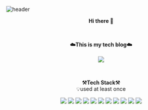 <!--
**gawon1224/gawon1224** is a ✨ _special_ ✨ repository because its `README.md` (this file) appears on your GitHub profile.

Here are some ideas to get you started:

- 🔭 I’m currently working on ...
- 🌱 I’m currently learning ...
- 👯 I’m looking to collaborate on ...
- 🤔 I’m looking for help with ...
- 💬 Ask me about ...
- 📫 How to reach me: ...
- 😄 Pronouns: ...
- ⚡ Fun fact: ...
-->

![header](https://capsule-render.vercel.app/api?type=waving&color=gradient&customColorList=0,2,2,5,30&height=300&section=header&text=Gawon%20Seo&fontSize=90)

<p align="center">
    <Strong>Hi there 👋</Strong><br>
</p>

<br>

<p align="center">
    <Strong>☁️This is my tech blog☁️</Strong><br><br>
    <a href="https://velog.io/@gawon1224" target="_blank"><img src="https://img.shields.io/badge/TechBlog-535D6C?style=flat-square&logo=Blogger&logoColor=white"/></a>
</p>

<br>

<p align="center">
    <Strong>⚒️Tech Stack⚒️</Strong><br>
    💡used at least once
</p>

<p align="center" display="inline-block">
    <img src="https://img.shields.io/badge/C-A8B9CC?style=for-the-badge&logo=C&logoColor=white">
    <img src="https://img.shields.io/badge/Python-3776AB?style=for-the-badge&logo=Python&logoColor=white">
    <img src="https://img.shields.io/badge/C-Sharp-239120?style=for-the-badge&logo=C-Sharp&logoColor=white">
    <img src="https://img.shields.io/badge/Matlab-3776AB?style=for-the-badge&logo=Matlab&logoColor=white">
    <img src="https://img.shields.io/badge/javascript-F7DF1E?style=for-the-badge&logo=javascript&logoColor=black">
    <img src="https://img.shields.io/badge/TypeScript-3178C6?style=for-the-badge&logo=TypeScript&logoColor=white">
    <img src="https://img.shields.io/badge/PostgreSQL-4169E1?style=for-the-badge&logo=PostgreSQL&logoColor=white">
    <img src="https://img.shields.io/badge/MySQL-4479A1?style=for-the-badge&logo=MySQL&logoColor=white">
    <img src="https://img.shields.io/badge/Arduino-00878F?style=for-the-badge&logo=Arduino&logoColor=white">
    <img src="https://img.shields.io/badge/Django-092E20?style=for-the-badge&logo=Django&logoColor=white">
    <img src="https://img.shields.io/badge/Scala-DC322F?style=for-the-badge&logo=Scala&logoColor=white">
</p>
